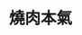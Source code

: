 ---
title: "燒肉本氣"
description: "燒肉本氣"
layout: shop
keywords:
  - 美食競賽
  - 台灣美食
  - 美食精選
datePublished: "2025-06-30"
dateModified: "2025-07-02"
city: "台中市"
district: "西區"
address: "台中市西區華美西街一段32號"
phone: "0423255288"
geo: "24.15238077453479, 120.65832496746523"
google_map: "https://maps.app.goo.gl/swqnLgQ55Y29krv59"
footinder: "https://footinder.com.tw/%E5%8F%B0%E4%B8%AD%E5%B8%82%E8%A5%BF%E5%8D%80/133066/"
official: "https://www.facebook.com/yakinikuhonki/"
award:
  - name: "500盤"
    year: "2024"
    entries:
      - dishes:
          - "蔥玉拌飯"

---